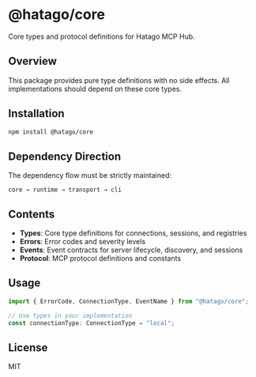 # @hatago/core

Core types and protocol definitions for Hatago MCP Hub.

## Overview

This package provides pure type definitions with no side effects. All implementations should depend on these core types.

## Installation

```bash
npm install @hatago/core
```

## Dependency Direction

The dependency flow must be strictly maintained:

```
core → runtime → transport → cli
```

## Contents

- **Types**: Core type definitions for connections, sessions, and registries
- **Errors**: Error codes and severity levels
- **Events**: Event contracts for server lifecycle, discovery, and sessions
- **Protocol**: MCP protocol definitions and constants

## Usage

```typescript
import { ErrorCode, ConnectionType, EventName } from "@hatago/core";

// Use types in your implementation
const connectionType: ConnectionType = "local";
```

## License

MIT
